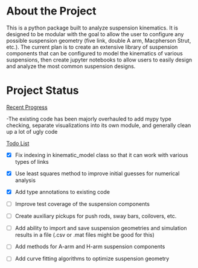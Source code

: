 # About the Project
This is a python package built to analyze suspension kinematics. It is designed to be modular with the goal to allow the user to configure any possible suspension geometry (five link, double A arm, Macpherson Strut, etc.). The current plan is to create an extensive library of suspension components that can be configured to model the kinematics of various suspensions, then create jupyter notebooks to allow users to easily design and analyze the most common suspension designs. 


# Project Status
<ins>Recent Progress</ins>

-The existing code has been majorly overhauled to add mypy type checking, separate visualizations into its own module, and generally clean up a lot of ugly code

<ins>Todo List</ins>
- [x] Fix indexing in kinematic_model class so that it can work with various types of links
- [x] Use least squares method to improve initial guesses for numerical analysis
- [x] Add type annotations to existing code
- [ ] Improve test coverage of the suspension components
- [ ] Create auxiliary pickups for push rods, sway bars, coilovers, etc.
- [ ] Add ability to import and save suspension geometries and simulation results in a file (.csv or .mat files might be good for this)
- [ ] Add methods for A-arm and H-arm suspension components
- [ ] Add curve fitting algorithms to optimize suspension geometry




